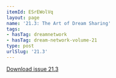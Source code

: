 ```yaml
---
itemId: ESrEWolVq
layout: page
name: '21.3: The Art of Dream Sharing'
tags:
- hasTag: dreamnetwork
- hasTag: dream-network-volume-21
type: post
urlSlug: '21.3'
---
```

<a href="files/pdfs/Volume_21/21.3-Dream-Network-Vol-21-No-3.pdf" download="">Download issue 21.3</a>